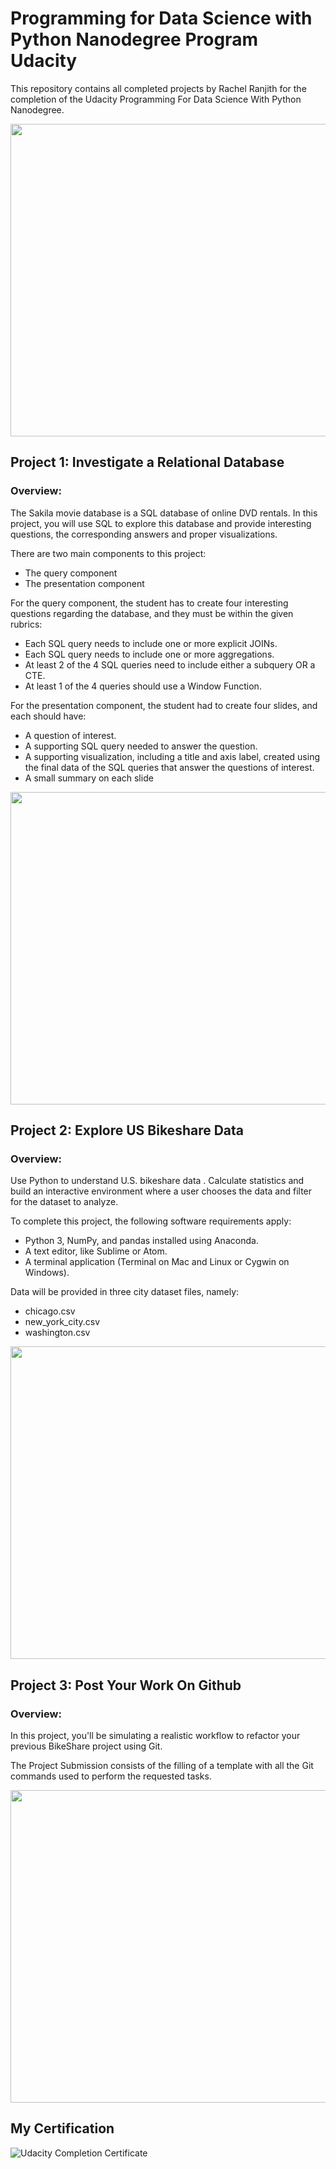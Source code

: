 # Programming for Data Science with Python Nanodegree Program Udacity

This repository contains all completed projects by Rachel Ranjith for the completion of the Udacity Programming For Data Science With Python Nanodegree.

<img width = "1000" height = "500" src = "https://user-images.githubusercontent.com/100713635/159885687-7d9bde37-e167-40c9-b819-a99af542c44d.png">

## Project 1: Investigate a Relational Database



### Overview:

The Sakila movie database is a SQL database of online DVD rentals. In this project, you will use SQL to explore this database and provide interesting questions, the corresponding answers and proper visualizations.

There are two main components to this project:
* The query component
* The presentation component

For the query component, the student has to create four interesting questions regarding the database, and they must be within the given rubrics:
* Each SQL query needs to include one or more explicit JOINs.
* Each SQL query needs to include one or more aggregations.
* At least 2 of the 4 SQL queries need to include either a subquery OR a CTE.
* At least 1 of the 4 queries should use a Window Function.

For the presentation component, the student had to create four slides, and each should have:
* A question of interest.
* A supporting SQL query needed to answer the question.
* A supporting visualization, including a title and axis label, created using the final data of the SQL queries that answer the questions of interest.
* A small summary on each slide

<img width = "1000" height = "500" src = "https://user-images.githubusercontent.com/100713635/159887986-912efc53-a949-4ec1-86a8-f2d732e35c7d.png">

## Project 2: Explore US Bikeshare Data




### Overview:

Use Python to understand U.S. bikeshare data . Calculate statistics and build an interactive environment where a user chooses the data and filter for the dataset to analyze.

To complete this project, the following software requirements apply:
* Python 3, NumPy, and pandas installed using Anaconda.
* A text editor, like Sublime or Atom.
* A terminal application (Terminal on Mac and Linux or Cygwin on Windows).

Data will be provided in three city dataset files, namely:
* chicago.csv
* new_york_city.csv
* washington.csv

<img width = "1000" height = "500" src = "https://user-images.githubusercontent.com/100713635/159886814-7e5f32ae-4d17-45bd-9a0f-2e705e0b9b54.jpg">

## Project 3: Post Your Work On Github



### Overview:

In this project, you'll be simulating a realistic workflow to refactor your previous BikeShare project using Git.

The Project Submission consists of the filling of a template with all the Git commands used to perform the requested tasks.

<img width = "1000" height = "500" src = "https://user-images.githubusercontent.com/100713635/159889190-3b9e587e-4082-43e6-aa29-a7f8b8808c06.png">

## My Certification

![Udacity Completion Certificate](https://user-images.githubusercontent.com/100713635/159890107-72a4537a-462a-402a-ac54-f6b6291a75a9.jpg)
